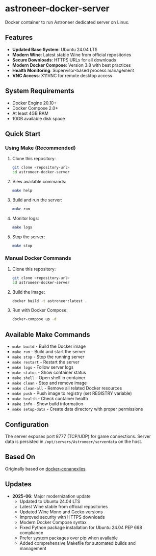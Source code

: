 # astroneer-docker-server

Docker container to run Astroneer dedicated server on Linux.

## Features

- **Updated Base System**: Ubuntu 24.04 LTS
- **Modern Wine**: Latest stable Wine from official repositories
- **Secure Downloads**: HTTPS URLs for all downloads
- **Modern Docker Compose**: Version 3.8 with best practices
- **Health Monitoring**: Supervisor-based process management
- **VNC Access**: X11VNC for remote desktop access

## System Requirements

- Docker Engine 20.10+
- Docker Compose 2.0+
- At least 4GB RAM
- 10GB available disk space

## Quick Start

### Using Make (Recommended)

1. Clone this repository:
   ```bash
   git clone <repository-url>
   cd astroneer-docker-server
   ```

2. View available commands:
   ```bash
   make help
   ```

3. Build and run the server:
   ```bash
   make run
   ```

4. Monitor logs:
   ```bash
   make logs
   ```

5. Stop the server:
   ```bash
   make stop
   ```

### Manual Docker Commands

1. Clone this repository:
   ```bash
   git clone <repository-url>
   cd astroneer-docker-server
   ```

2. Build the image:
   ```bash
   docker build -t astroneer:latest .
   ```

3. Run with Docker Compose:
   ```bash
   docker-compose up -d
   ```

## Available Make Commands

- `make build` - Build the Docker image
- `make run` - Build and start the server
- `make stop` - Stop the running server
- `make restart` - Restart the server
- `make logs` - Follow server logs
- `make status` - Show container status
- `make shell` - Open shell in container
- `make clean` - Stop and remove image
- `make clean-all` - Remove all related Docker resources
- `make push` - Push image to registry (set REGISTRY variable)
- `make health` - Check container health
- `make info` - Show build information
- `make setup-data` - Create data directory with proper permissions

## Configuration

The server exposes port 8777 (TCP/UDP) for game connections. Server data is persisted in `/opt/servers/Astroneer/serverdata` on the host.

## Based On

Originally based on [docker-conanexiles](https://github.com/alinmear/docker-conanexiles).

## Updates

- **2025-06**: Major modernization update
  - Updated to Ubuntu 24.04 LTS
  - Latest Wine stable from official repositories
  - Updated Wine Mono and Gecko versions
  - Improved security with HTTPS downloads
  - Modern Docker Compose syntax
  - Fixed Python package installation for Ubuntu 24.04 PEP 668 compliance
  - Prefer system packages over pip when available
  - Added comprehensive Makefile for automated builds and management